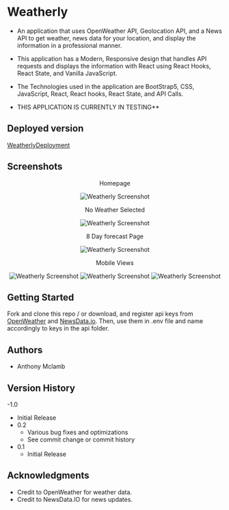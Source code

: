 # Weatherly

- An application that uses OpenWeather API, Geolocation API, and a News API to get weather, news data for your location, and display the information in a professional manner.

- This application has a Modern, Responsive design that handles API requests and displays the information with React using React Hooks, React State, and Vanilla JavaScript.

- The Technologies used in the application are BootStrap5, CSS, JavaScript, React, React hooks, React State, and API Calls.

- THIS APPLICATION IS CURRENTLY IN TESTING\*\*

## Deployed version

[WeatherlyDeployment](https://obscure-reaches-21818.herokuapp.com/)


## Screenshots

<div align="center">
 <p>Homepage</p>
 <img src="public/images/weatherlyHomePage.png" alt="Weatherly Screenshot">
 <p>No Weather Selected</p>
 <img src="public/images/weatherlyNoWeather.png" alt="Weatherly Screenshot">
 <p>8 Day forecast Page</p>
 <img src="public/images/weatherly8Day.png" alt="Weatherly Screenshot">
 <p>Mobile Views</p>
 <img src="public/images/weatherlyHomePageMobile.png" alt="Weatherly Screenshot">
 <img src="public/images/weatherlyNoWeatherMobile.png" alt="Weatherly Screenshot">
 <img src="public/images/weatherly8DayMobile.png" alt="Weatherly Screenshot">
</div>

## Getting Started

Fork and clone this repo / or download, and register api keys from [OpenWeather](https://openweathermap.org/api) and [NewsData.io](https://newsdata.io/). Then, use them in .env file and name accordingly to keys in the api folder.


## Authors

- Anthony Mclamb

## Version History

-1.0

- Initial Release
- 0.2
  - Various bug fixes and optimizations
  - See commit change or commit history
- 0.1
  - Initial Release

## Acknowledgments

- Credit to OpenWeather for weather data.
- Credit to NewsData.IO for news updates.
